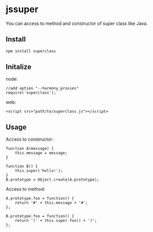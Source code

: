 # jssuper

You can access to method and constructor of super class like Java.

## Install

```sh
npm install superclass
```

## Initalize

node:

    //add option "--harmony_proxies"
    require('superclass');

web:

    <script src="path/to/superclass.js"></script>

## Usage

Access to constructor:

    function A(message) {
        this.message = message;
    }

    function B() {
        this.super('hello!');
    }
    B.prototype = Object.create(A.prototype);

Access to method:

    A.prototype.foo = function() {
        return '#' + this.message + '#';
    };

    B.prototype.foo = function() {
        return '(' + this.super.foo() + ')';
    };
